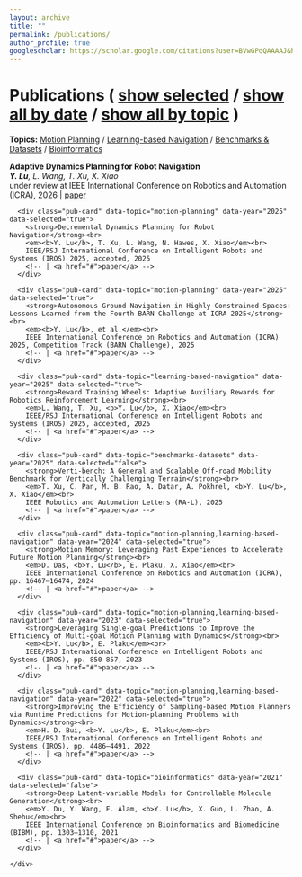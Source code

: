 ```yaml
---
layout: archive
title: ""
permalink: /publications/
author_profile: true
googlescholar: https://scholar.google.com/citations?user=BVwGPdQAAAAJ&hl=en
---
```


<html>
<body>

<div class="content-container">
  <div id="pub-container">
    <h1 class="subtitle">Publications
    (
        <a id="publication-by-selected" href="javascript:;" onClick="publicationBySelected();">show selected</a> /
        <a id="publication-by-date" href="javascript:;" onClick="publicationByDate();">show all by date</a> /
        <a id="publication-by-topic" href="javascript:;" onClick="publicationByTopic();">show all by topic</a>
    )
    </h1>
    <p class="subtitle-aux"><b>Topics:</b>
        <a href="#topic-motion-planning" onClick="return publicationByTopicSpecific(this)" data-topic="motion-planning">Motion Planning</a> /
        <a href="#topic-learning-based-navigation" onClick="return publicationByTopicSpecific(this)" data-topic="learning-based-navigation">Learning-based Navigation</a> /
        <a href="#topic-benchmarks-datasets" onClick="return publicationByTopicSpecific(this)" data-topic="benchmarks-datasets">Benchmarks & Datasets</a> /
        <a href="#topic-bioinformatics" onClick="return publicationByTopicSpecific(this)" data-topic="bioinformatics">Bioinformatics</a>
        <br />
    </p>
    <div id="pub-card-container" class="activated hide">
      <div class="pub-card" data-topic="learning-based-navigation" data-year="2026" data-selected="true">
        <strong>Adaptive Dynamics Planning for Robot Navigation</strong><br>
        <em><b>Y. Lu</b>, L. Wang, T. Xu, X. Xiao</em><br>
        under review at IEEE International Conference on Robotics and Automation (ICRA), 2026
        | <a href="https://arxiv.org/pdf/2510.05330">paper</a>
      </div>
      
      <div class="pub-card" data-topic="motion-planning" data-year="2025" data-selected="true">
        <strong>Decremental Dynamics Planning for Robot Navigation</strong><br>
        <em><b>Y. Lu</b>, T. Xu, L. Wang, N. Hawes, X. Xiao</em><br>
        IEEE/RSJ International Conference on Intelligent Robots and Systems (IROS) 2025, accepted, 2025
        <!-- | <a href="#">paper</a> -->
      </div>
      
      <div class="pub-card" data-topic="motion-planning" data-year="2025" data-selected="true">
        <strong>Autonomous Ground Navigation in Highly Constrained Spaces: Lessons Learned from the Fourth BARN Challenge at ICRA 2025</strong><br>
        <em><b>Y. Lu</b>, et al.</em><br>
        IEEE International Conference on Robotics and Automation (ICRA) 2025, Competition Track (BARN Challenge), 2025
        <!-- | <a href="#">paper</a> -->
      </div>

      <div class="pub-card" data-topic="learning-based-navigation" data-year="2025" data-selected="true">
        <strong>Reward Training Wheels: Adaptive Auxiliary Rewards for Robotics Reinforcement Learning</strong><br>
        <em>L. Wang, T. Xu, <b>Y. Lu</b>, X. Xiao</em><br>
        IEEE/RSJ International Conference on Intelligent Robots and Systems (IROS) 2025, accepted, 2025
        <!-- | <a href="#">paper</a> -->
      </div>
      
      <div class="pub-card" data-topic="benchmarks-datasets" data-year="2025" data-selected="false">
        <strong>Verti-bench: A General and Scalable Off-road Mobility Benchmark for Vertically Challenging Terrain</strong><br>
        <em>T. Xu, C. Pan, M. B. Rao, A. Datar, A. Pokhrel, <b>Y. Lu</b>, X. Xiao</em><br>
        IEEE Robotics and Automation Letters (RA-L), 2025
        <!-- | <a href="#">paper</a> -->
      </div>
      
      <div class="pub-card" data-topic="motion-planning,learning-based-navigation" data-year="2024" data-selected="true">
        <strong>Motion Memory: Leveraging Past Experiences to Accelerate Future Motion Planning</strong><br>
        <em>D. Das, <b>Y. Lu</b>, E. Plaku, X. Xiao</em><br>
        IEEE International Conference on Robotics and Automation (ICRA), pp. 16467–16474, 2024
        <!-- | <a href="#">paper</a> -->
      </div>
      
      <div class="pub-card" data-topic="motion-planning,learning-based-navigation" data-year="2023" data-selected="true">
        <strong>Leveraging Single-goal Predictions to Improve the Efficiency of Multi-goal Motion Planning with Dynamics</strong><br>
        <em><b>Y. Lu</b>, E. Plaku</em><br>
        IEEE/RSJ International Conference on Intelligent Robots and Systems (IROS), pp. 850–857, 2023
        <!-- | <a href="#">paper</a> -->
      </div>
      
      <div class="pub-card" data-topic="motion-planning,learning-based-navigation" data-year="2022" data-selected="true">
        <strong>Improving the Efficiency of Sampling-based Motion Planners via Runtime Predictions for Motion-planning Problems with Dynamics</strong><br>
        <em>H. D. Bui, <b>Y. Lu</b>, E. Plaku</em><br>
        IEEE/RSJ International Conference on Intelligent Robots and Systems (IROS), pp. 4486–4491, 2022
        <!-- | <a href="#">paper</a> -->
      </div>
      
      <div class="pub-card" data-topic="bioinformatics" data-year="2021" data-selected="false">
        <strong>Deep Latent-variable Models for Controllable Molecule Generation</strong><br>
        <em>Y. Du, Y. Wang, F. Alam, <b>Y. Lu</b>, X. Guo, L. Zhao, A. Shehu</em><br>
        IEEE International Conference on Bioinformatics and Biomedicine (BIBM), pp. 1303–1310, 2021
        <!-- | <a href="#">paper</a> -->
      </div>
      
    </div>
  </div>
</div>

<script src="https://code.jquery.com/jquery-3.1.1.min.js" crossorigin="anonymous"></script>
<script type="text/javascript">
function isInViewport(element) {
    console.log(element);
    console.log($(element).length);
    console.log($(element).css("display"));
    console.log($(element).offset());
    var elementTop = $(element).offset().top;
    var elementBottom = elementTop + $(element).outerHeight();
    var viewportTop = $(window).scrollTop();
    var viewportBottom = viewportTop + $(window).height();
    return elementBottom > viewportTop && elementTop < viewportBottom;
}
var allPublications = null;
function publicationBySelected() {
    console.log("publicationBySelected called");
    var a = $("#publication-by-selected");
    if (a.hasClass("activated")) {
        return ;
    }
    $("#pub-container .subtitle a").removeClass("activated");
    $("#pub-container .subtitle-aux a").removeClass("activated");
    a.addClass("activated");
    $("#pub-card-container").html("");
    for (var pubId = 0; pubId < allPublications.length; pubId++) {
        var pub = $(allPublications[pubId]);
        if (pub.data("selected") == true) {
            $("#pub-card-container").append(pub).append("<br>");
        }
    }
}
function publicationByDate() {
    var a = $("#publication-by-date");
    if (a.hasClass("activated")) {
        return ;
    }
    $("#pub-container .subtitle a").removeClass("activated");
    $("#pub-container .subtitle-aux a").removeClass("activated");
    a.addClass("activated");
    $("#pub-card-container").html("");
    for (var pubId = 0; pubId < allPublications.length; pubId++) {
        if (pubId == 0 || $(allPublications[pubId-1]).data("year") != $(allPublications[pubId]).data("year")) {
            var year = $(allPublications[pubId]).data("year");
            $("#pub-card-container").append($("<h2 id='year-" + year.toString() + "'>" + year.toString() + "</h2>"));
        }
        $("#pub-card-container").append(allPublications[pubId]).append("<br>");
    }
}
function publicationByTopicInner() {
    var a = $("#publication-by-topic");
    if (a.hasClass("activated")) {
        return ;
    }
    $("#pub-container .subtitle a").removeClass("activated");
    a.addClass("activated");
    $("#pub-card-container").html("");
    console.log(allTopics);
    for (var topicId in allTopics) {
        console.log(topicId);
        var topic = allTopics[topicId].name;
        var topicTitle = allTopics[topicId].title;
        $("#pub-card-container").append($("<h2 id='topic-" + topic + "'>" + topicTitle + "</h2>"));
        for (var pubId = 0; pubId < allPublications.length; pubId++) {
            var pub = $(allPublications[pubId]);
            console.log(pub);
            if (pub.data("topic").indexOf(topic) != -1) {
                $("#pub-card-container").append(pub).append("<br>");
            }
        }
    }
}
function publicationByTopicSpecificInner(a) {
    if ($(a).hasClass("activated")) {
        return false;
    }
    $("#pub-container .subtitle-aux a").removeClass("activated");
    $(a).addClass("activated");
}
function publicationByTopic() {
    console.log("publicationByTopic called");
    publicationByTopicInner();
    publicationByTopicSpecificInner($("#pub-container .subtitle-aux a:first"));
    return true;
}
function publicationByTopicSpecific(a) {
    publicationByTopicInner();
    publicationByTopicSpecificInner(a);
    console.log(a);
    console.log(a.hash);
    var hash = a.hash;
    $(hash).prop('id', hash.substr(1) + '-noscroll');
    window.location.hash = hash;
    $(hash + '-noscroll').prop('id', hash.substr(1));
    if (!isInViewport(hash)) {
        $('html, body').animate({
            scrollTop: $(hash).offset().top
        }, 1000, function(){
        });
    }
    return false;
}
$(function() {
    getRealSize = function(bgImg) {
        var img = new Image();
        img.src = bgImg.attr("src");
        var width = img.width,
            height = img.height;
        return {
            width: width,
            height: height
        }
    };
    getRealWindowSize = function() {
        var winWidth = null,
            winHeight = null;
        if (window.innerWidth) winWidth = window.innerWidth;
        else if ((document.body) && (document.body.clientWidth)) winWidth = document.body.clientWidth;
        if (window.innerHeight) winHeight = window.innerHeight;
        else if ((document.body) && (document.body.clientHeight)) winHeight = document.body.clientHeight;
        if (document.documentElement && document.documentElement.clientHeight && document.documentElement.clientWidth) {
            winHeight = document.documentElement.clientHeight;
            winWidth = document.documentElement.clientWidth
        }
        return {
            width: winWidth,
            height: winHeight
        }
    };
    fullBg = function() {
        var bgImg = $("#background");
        var mainContainer = $("#main");
        var firstFire = null;
        if (bgImg.length == 0) {
            return ;
        }
        function resizeImg() {
            var realSize = getRealSize(bgImg);
            var imgWidth = realSize.width;
            var imgHeight = realSize.height;
            if (imgWidth == 0 || imgHeight == 0) {
                setTimeout(function() {
                    resizeImg();
                }, 200);
            }
            console.log(realSize);
            var realWinSize = getRealWindowSize();
            var winWidth = realWinSize.width;
            var winHeight = realWinSize.height;
            var widthRatio = winWidth / imgWidth;
            var heightRatio = winHeight / imgHeight;
            console.log(realWinSize);
            if (widthRatio > heightRatio) {
                bgImg.width(imgWidth * widthRatio + 'px').height(imgHeight * widthRatio + 'px').css({'top':
                    -(imgHeight * widthRatio - winHeight) / 10 * 5 + 'px', 'left': '0'})
            } else {
                bgImg.width(imgWidth * heightRatio + 'px').height(imgHeight * heightRatio + 'px').css({'left':
                    -(imgWidth * heightRatio - winWidth) / 10 * 3 + 'px', 'top': '0'})
            }
        }
        resizeImg();
        window.onresize = function() {
            if (firstFire === null) {
                firstFire = setTimeout(function() {
                    resizeImg();
                    firstFire = null
                }, 100)
            }
        }
    };
    targetColor = $("#main-content-container .name").css("color");
    animatedLink = function(speed) {
        $("#main-content-container .col-link li").hover(function() {
            $(this).find('.icon').animate({
                color: targetColor,
                borderColor: targetColor
            }, speed);
            $(this).find('.caption').animate({
                color: targetColor
            })
        }, function() {
            $(this).find('.icon').animate({
                borderColor: '#cccccc',
                color: '#cccccc'
            }, speed);
            $(this).find('.caption').animate({
                color: '#cccccc'
            })
        })
    };
    allPublications = $("#pub-card-container .pub-card");
    allTopicsLink = $("#pub-container .subtitle-aux a");
    allTopics = [];
    for (var topicId = 0; topicId < allTopicsLink.length; topicId++) {
        allTopics.push({name: $(allTopicsLink[topicId]).data("topic"), title: $(allTopicsLink[topicId]).html()});
    }
    $("#publication-by-selected").click();
    $("#pub-card-container").removeClass("hide");
});
</script>
</body>
</html>
